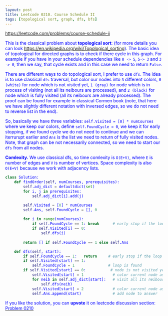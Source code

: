 ```yaml
---
layout: post
title: Leetcode 0210. Course Schedule II
tags: [topological sort, graph, dfs, bfs]
---
```


<a href="https://leetcode.com/problems/course-schedule-ii"> <font color = blue>https://leetcode.com/problems/course-schedule-ii

This is the classical problem about **topological sort**: (for more details you can look https://en.wikipedia.org/wiki/Topological_sorting). The basic idea of topological for directed graphs is to check if there cycle in this graph. For example if you have in your schedule dependencies like `0 -> 5`, `5-> 3` and `3 -> 0`, then we say, that cycle exists and in this case we need to return `False`.

There are different ways to do topological sort, I prefer to use `dfs`. The idea is to use classical `dfs` traversal, but color our nodes into `3` different colors, `0 (white)` for node which is not visited yet, `1 (gray)` for node which is in process of visiting (not all its neibours are processed), and `2 (black)` for node which is fully visited (all its neibours are already processed). The proof can be found for example in classical Cormen book (note, that here we have slightly different notation with inversed edges, so we do not need to reverse list in the end).

So, basically we have three variables: `self.Visited = [0] * numCourses` where we keep our colors, define `self.FoundCycle = 0`, we keep it for early stopping, if we found cycle we do not need to continue and we can iterrurupt earlier and `Ans` is the list we need to return of fully visited nodes. Note, that graph can be not necessarily connected, so we need to start our `dfs` from all nodes.

**Comlexity.** We use classical dfs, so time comlexity is `O(E+V)`, where `E` is number of edges and `V` is number of vertices. Space complexity is also `O(E+V)` because we work with adjacency lists.

```python
class Solution:
    def findOrder(self, numCourses, prerequisites):
        self.adj_dict = defaultdict(set)
        for i, j in prerequisites:
            self.adj_dict[i].add(j)

        self.Visited = [0] * numCourses
        self.Ans, self.FoundCycle = [], 0
        
        for i in range(numCourses):
            if self.FoundCycle == 1: break      # early stop if the loop is found
            if self.Visited[i] == 0:
                self.dfs(i)
     
        return [] if self.FoundCycle == 1 else self.Ans

    def dfs(self, start):
        if self.FoundCycle == 1:   return     # early stop if the loop is found    
        if self.Visited[start] == 1:
            self.FoundCycle = 1               # loop is found
        if self.Visited[start] == 0:           # node is not visited yet, visit it
            self.Visited[start] = 1             # color current node as gray
            for neib in self.adj_dict[start]:   # visit all its neibours
                self.dfs(neib)
            self.Visited[start] = 2             # color current node as black
            self.Ans.append(start)              # add node to answer
```

If you like the solution, you can **upvote** it on leetcode discussion section:<a href="https://leetcode.com/problems/course-schedule-ii/discuss/741784/python-topological-sort-with-recurcive-dfs-explained"> <font color = blue>Problem 0210
